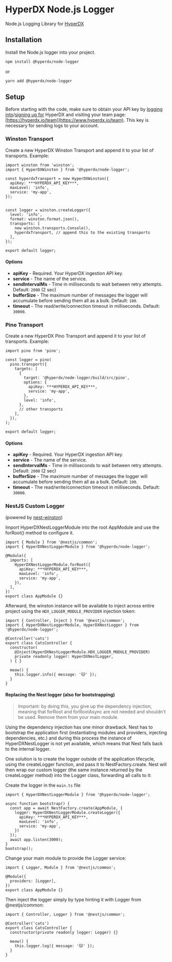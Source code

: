 # HyperDX Node.js Logger

Node.js Logging Library for [HyperDX](https://www.hyperdx.io/)

## Installation

Install the Node.js logger into your project.

```sh
npm install @hyperdx/node-logger
```

or

```sh
yarn add @hyperdx/node-logger
```

## Setup

Before starting with the code, make sure to obtain your API key by
[logging into](https://www.hyperdx.io/login)/[signing up for](https://www.hyperdx.io/register)
HyperDX and visiting your team page:
[https://hyperdx.io/team](https://www.hyperdx.io/team).
This key is necessary for sending logs to your account.

### Winston Transport

Create a new HyperDX Winston Transport and append it to your list of transports. Example:

```
import winston from 'winston';
import { HyperDXWinston } from '@hyperdx/node-logger';

const hyperdxTransport = new HyperDXWinston({
  apiKey: ***HYPERDX_API_KEY***,
  maxLevel: 'info',
  service: 'my-app',
});


const logger = winston.createLogger({
  level: 'info',
  format: winston.format.json(),
  transports: [
    new winston.transports.Console(),
    hyperdxTransport, // append this to the existing transports
  ],
});

export default logger;
```

#### Options

- **apiKey** - Required. Your HyperDX ingestion API key.
- **service** - The name of the service.
- **sendIntervalMs** - Time in milliseconds to wait between retry attempts. Default: `2000` (2 sec)
- **bufferSize** - The maximum number of messages the logger will accumulate before sending them all as a bulk. Default: `100`.
- **timeout** - The read/write/connection timeout in milliseconds. Default: `30000`.

### Pino Transport

Create a new HyperDX Pino Transport and append it to your list of transports. Example:

```
import pino from 'pino';

const logger = pino(
  pino.transport({
    targets: [
      {
        target: '@hyperdx/node-logger/build/src/pino',
        options: {
          apiKey: ***HYPERDX_API_KEY***,
          service: 'my-app',
        },
        level: 'info',
      },
      // other transports
    ],
  }),
);

export default logger;
```

#### Options

- **apiKey** - Required. Your HyperDX ingestion API key.
- **service** - The name of the service.
- **sendIntervalMs** - Time in milliseconds to wait between retry attempts. Default: `2000` (2 sec)
- **bufferSize** - The maximum number of messages the logger will accumulate before sending them all as a bulk. Default: `100`.
- **timeout** - The read/write/connection timeout in milliseconds. Default: `30000`.

### NestJS Custom Logger

(powered by [nest-winston](https://www.npmjs.com/package/nest-winston?activeTab=readme))

Import HyperDXNestLoggerModule into the root AppModule and use the forRoot() method to configure it.

```
import { Module } from '@nestjs/common';
import { HyperDXNestLoggerModule } from '@hyperdx/node-logger';

@Module({
  imports: [
    HyperDXNestLoggerModule.forRoot({
      apiKey: ***HYPERDX_API_KEY***,
      maxLevel: 'info',
      service: 'my-app',
    }),
  ],
})
export class AppModule {}
```

Afterward, the winston instance will be available to inject across entire project using the `HDX_LOGGER_MODULE_PROVIDER` injection token:

```
import { Controller, Inject } from '@nestjs/common';
import { HyperDXNestLoggerModule, HyperDXNestLogger } from '@hyperdx/node-logger';

@Controller('cats')
export class CatsController {
  constructor(
    @Inject(HyperDXNestLoggerModule.HDX_LOGGER_MODULE_PROVIDER)
    private readonly logger: HyperDXNestLogger,
  ) { }

  meow() {
    this.logger.info({ message: '🐱' });
  }
}
```

#### Replacing the Nest logger (also for bootstrapping)

> Important: by doing this, you give up the dependency injection, meaning that forRoot and forRootAsync are not needed and shouldn't be used. Remove them from your main module.

Using the dependency injection has one minor drawback.
Nest has to bootstrap the application first (instantiating modules and providers, injecting dependencies, etc.)
and during this process the instance of HyperDXNestLogger is not yet available,
which means that Nest falls back to the internal logger.

One solution is to create the logger outside of the application lifecycle,
using the createLogger function, and pass it to NestFactory.create.
Nest will then wrap our custom logger (the same instance returned by the createLogger method) into the Logger class, forwarding all calls to it:

Create the logger in the `main.ts` file

```
import { HyperDXNestLoggerModule } from '@hyperdx/node-logger';

async function bootstrap() {
  const app = await NestFactory.create(AppModule, {
    logger: HyperDXNestLoggerModule.createLogger({
      apiKey: ***HYPERDX_API_KEY***,
      maxLevel: 'info',
      service: 'my-app',
    })
  });
  await app.listen(3000);
}
bootstrap();
```

Change your main module to provide the Logger service:

```
import { Logger, Module } from '@nestjs/common';

@Module({
  providers: [Logger],
})
export class AppModule {}
```

Then inject the logger simply by type hinting it with Logger from @nestjs/common:

```
import { Controller, Logger } from '@nestjs/common';

@Controller('cats')
export class CatsController {
  constructor(private readonly logger: Logger) {}

  meow() {
    this.logger.log({ message: '🐱' });
  }
}
```
